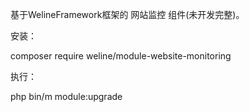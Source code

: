 基于WelineFramework框架的 网站监控 组件(未开发完整)。

安装：

composer require weline/module-website-monitoring

执行：

php bin/m module:upgrade
